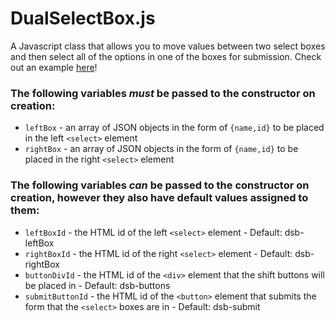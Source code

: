 # DualSelectBox.js

A Javascript class that allows you to move values between two select boxes and then select all of the options in one of the boxes for submission. Check out an example [here](https://jwolff52.github.io/DualSelectBox.js/Example/)!

### The following variables *must* be passed to the constructor on creation:
  * `leftBox` - an array of JSON objects in the form of `{name,id}` to be placed in the left `<select>` element  
  * `rightBox` - an array of JSON objects in the form of `{name,id}` to be placed in the right `<select>` element  
  
### The following variables *can* be passed to the constructor on creation, however they also have default values assigned to them:  
  * `leftBoxId` - the HTML id of the left `<select>` element - Default: dsb-leftBox  
  * `rightBoxId` - the HTML id of the right `<select>` element - Default: dsb-rightBox  
  * `buttonDivId` - the HTML id of the `<div>` element that the shift buttons will be placed in - Default: dsb-buttons  
  * `submitButtonId` - the HTML id of the `<button>` element that submits the form that the `<select>` boxes are in - Default: dsb-submit  
